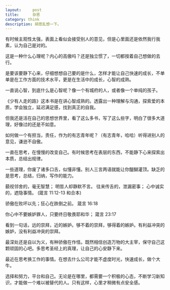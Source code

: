 ```yaml
---
layout:     post
title:      杂思
category: think
description: 胡思乱想一下。
---
```


                  
有时候主观性太强，表面上看似会接受别人的意见，但是心里面还是依然我行我素，认为自己是对的。

这是一种什么心理呢？内心的高傲吗？还是独立惯了，一切都按着自己想做的去行。

是要该要静下心来，仔细想想自己要的是什么，怎样才能让自己快速的成长，不单单是在工作方面的技术水平，更是在生活中的成长，心智的成熟。


一直说心智，到底什么是心智呢？像一个有城府的人，或者像一个单纯的孩子。

《少有人走的路》这本书是在讲心智成熟的。透露出一种理解与沟通，探索爱的本质，学会独立，延迟满足感，找到真正的自我。

但我还是活在自己的思想世界里，看了这么多书，写了这么些字，明白了很多大道理，好像过的还是不如意。

如何做一个有担当，责任，作为的有志青年呢？（有志青年，哈哈）听得进别人的意见，谦逊不自傲。

一直在思考，在慢慢的改变自己。有时候思考在表层的东西，不能静下心来探索出本质，总结出规律。

一些道理，你废了诸多口舌，似懂非懂。别人三言两语就能让你醍醐灌顶。缺乏的是思考，总结，归纳，写作的能力。

藐视邻舍的，毫无智慧；
明哲人却静默不言。
往来传舌的，泄漏密事；
心中诚实的，遮隐事情。
(箴言 11:12-13 和合本)

骄傲在败坏以先；狂心在跌倒之前。 箴言 16:18

你心中不要嫉妒罪人，只要终日敬畏耶和华； 箴言 23:17

看到一句话，远的崇拜，近的嫉妒。够不着的崇拜，够得着的嫉妒。有利益冲突的嫉妒，没有利益冲突的崇拜。

最深处还是自以为义，有种骄傲在作怪。既然相信创造万物的大主宰，保守自己这颗顽固的心吧。多思考圣经上的真理，让自己的心安静下来。

最近在思考换工作的事情。在想去什么公司才能不虚度时光，快速成长，做个大牛。

选择和努力，平台和自己。无论是在哪里，都需要一个积极的心态，不断学习新知识，才能做一个难以被替代的人。只有这样，心里才稍微有点安全感。


